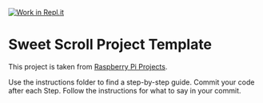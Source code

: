 [![Work in Repl.it](https://classroom.github.com/assets/work-in-replit-14baed9a392b3a25080506f3b7b6d57f295ec2978f6f33ec97e36a161684cbe9.svg)](https://classroom.github.com/online_ide?assignment_repo_id=3886237&assignment_repo_type=AssignmentRepo)
# Sweet Scroll Project Template 

This project is taken from [Raspberry Pi Projects](https://projects.raspberrypi.org/en/projects/sweet-scroll). 

Use the instructions folder to find a step-by-step guide. Commit your code after each Step. Follow the instructions for what to say in your commit. 



